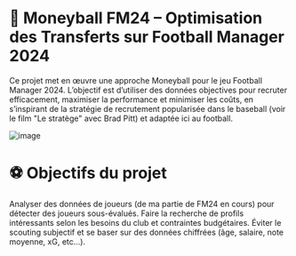 # 🧠 Moneyball FM24 – Optimisation des Transferts sur Football Manager 2024

Ce projet met en œuvre une approche Moneyball pour le jeu Football Manager 2024. L’objectif est d’utiliser des données objectives pour recruter efficacement, maximiser la performance et minimiser les coûts, en s’inspirant de la stratégie de recrutement popularisée dans le baseball (voir le film "Le stratège" avec Brad Pitt) et adaptée ici au football.

![image](https://github.com/user-attachments/assets/47ecaded-7ab7-4b28-a8f0-cca13ce2b532)

# ⚽ Objectifs du projet

Analyser des données de joueurs (de ma partie de FM24 en cours) pour détecter des joueurs sous-évalués.
Faire la recherche de profils intéressants selon les besoins du club et contraintes budgétaires.
Éviter le scouting subjectif et se baser sur des données chiffrées (âge, salaire, note moyenne, xG, etc...).
